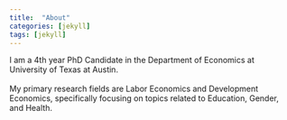 ```yaml
---
title:  "About"
categories: [jekyll]
tags: [jekyll]
---
```

I am a 4th year PhD Candidate in the Department of Economics at University of Texas at Austin. <br/> <br/>
My primary research fields are Labor Economics and Development Economics, specifically focusing on topics related to Education, Gender, and Health. 

